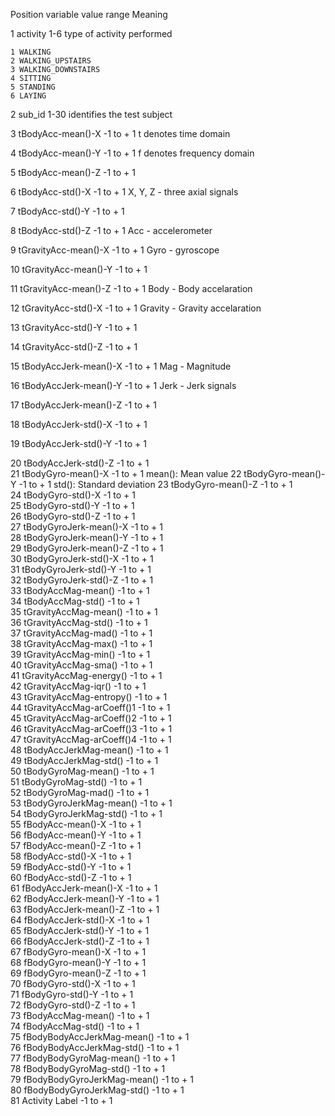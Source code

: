 Position	variable	value range	Meaning

1	activity	1-6	type of activity performed

	1 WALKING		
	2 WALKING_UPSTAIRS		
	3 WALKING_DOWNSTAIRS		
	4 SITTING		
	5 STANDING		
	6 LAYING		
2	sub_id	1-30	identifies the test subject

3	tBodyAcc-mean()-X	-1 to + 1	t denotes time domain

4	tBodyAcc-mean()-Y	-1 to + 1	f denotes frequency domain

5	tBodyAcc-mean()-Z	-1 to + 1	

6	tBodyAcc-std()-X	-1 to + 1	X, Y, Z - three axial signals

7	tBodyAcc-std()-Y	-1 to + 1	

8	tBodyAcc-std()-Z	-1 to + 1	Acc - accelerometer 

9	tGravityAcc-mean()-X	-1 to + 1	Gyro - gyroscope 

10	tGravityAcc-mean()-Y	-1 to + 1	

11	tGravityAcc-mean()-Z	-1 to + 1	Body - Body accelaration

12	tGravityAcc-std()-X	-1 to + 1	Gravity - Gravity accelaration

13	tGravityAcc-std()-Y	-1 to + 1	

14	tGravityAcc-std()-Z	-1 to + 1	

15	tBodyAccJerk-mean()-X	-1 to + 1	Mag - Magnitude

16	tBodyAccJerk-mean()-Y	-1 to + 1	Jerk - Jerk signals

17	tBodyAccJerk-mean()-Z	-1 to + 1	

18	tBodyAccJerk-std()-X	-1 to + 1	

19	tBodyAccJerk-std()-Y	-1 to + 1	

20	tBodyAccJerk-std()-Z	-1 to + 1	
21	tBodyGyro-mean()-X	-1 to + 1	mean(): Mean value
22	tBodyGyro-mean()-Y	-1 to + 1	std(): Standard deviation
23	tBodyGyro-mean()-Z	-1 to + 1	
24	tBodyGyro-std()-X	-1 to + 1	
25	tBodyGyro-std()-Y	-1 to + 1	
26	tBodyGyro-std()-Z	-1 to + 1	
27	tBodyGyroJerk-mean()-X	-1 to + 1	
28	tBodyGyroJerk-mean()-Y	-1 to + 1	
29	tBodyGyroJerk-mean()-Z	-1 to + 1	
30	tBodyGyroJerk-std()-X	-1 to + 1	
31	tBodyGyroJerk-std()-Y	-1 to + 1	
32	tBodyGyroJerk-std()-Z	-1 to + 1	
33	tBodyAccMag-mean()	-1 to + 1	
34	tBodyAccMag-std()	-1 to + 1	
35	tGravityAccMag-mean()	-1 to + 1	
36	tGravityAccMag-std()	-1 to + 1	
37	tGravityAccMag-mad()	-1 to + 1	
38	tGravityAccMag-max()	-1 to + 1	
39	tGravityAccMag-min()	-1 to + 1	
40	tGravityAccMag-sma()	-1 to + 1	
41	tGravityAccMag-energy()	-1 to + 1	
42	tGravityAccMag-iqr()	-1 to + 1	
43	tGravityAccMag-entropy()	-1 to + 1	
44	tGravityAccMag-arCoeff()1	-1 to + 1	
45	tGravityAccMag-arCoeff()2	-1 to + 1	
46	tGravityAccMag-arCoeff()3	-1 to + 1	
47	tGravityAccMag-arCoeff()4	-1 to + 1	
48	tBodyAccJerkMag-mean()	-1 to + 1	
49	tBodyAccJerkMag-std()	-1 to + 1	
50	tBodyGyroMag-mean()	-1 to + 1	
51	tBodyGyroMag-std()	-1 to + 1	
52	tBodyGyroMag-mad()	-1 to + 1	
53	tBodyGyroJerkMag-mean()	-1 to + 1	
54	tBodyGyroJerkMag-std()	-1 to + 1	
55	fBodyAcc-mean()-X	-1 to + 1	
56	fBodyAcc-mean()-Y	-1 to + 1	
57	fBodyAcc-mean()-Z	-1 to + 1	
58	fBodyAcc-std()-X	-1 to + 1	
59	fBodyAcc-std()-Y	-1 to + 1	
60	fBodyAcc-std()-Z	-1 to + 1	
61	fBodyAccJerk-mean()-X	-1 to + 1	
62	fBodyAccJerk-mean()-Y	-1 to + 1	
63	fBodyAccJerk-mean()-Z	-1 to + 1	
64	fBodyAccJerk-std()-X	-1 to + 1	
65	fBodyAccJerk-std()-Y	-1 to + 1	
66	fBodyAccJerk-std()-Z	-1 to + 1	
67	fBodyGyro-mean()-X	-1 to + 1	
68	fBodyGyro-mean()-Y	-1 to + 1	
69	fBodyGyro-mean()-Z	-1 to + 1	
70	fBodyGyro-std()-X	-1 to + 1	
71	fBodyGyro-std()-Y	-1 to + 1	
72	fBodyGyro-std()-Z	-1 to + 1	
73	fBodyAccMag-mean()	-1 to + 1	
74	fBodyAccMag-std()	-1 to + 1	
75	fBodyBodyAccJerkMag-mean()	-1 to + 1	
76	fBodyBodyAccJerkMag-std()	-1 to + 1	
77	fBodyBodyGyroMag-mean()	-1 to + 1	
78	fBodyBodyGyroMag-std()	-1 to + 1	
79	fBodyBodyGyroJerkMag-mean()	-1 to + 1	
80	fBodyBodyGyroJerkMag-std()	-1 to + 1	
81	Activity Label	-1 to + 1	
